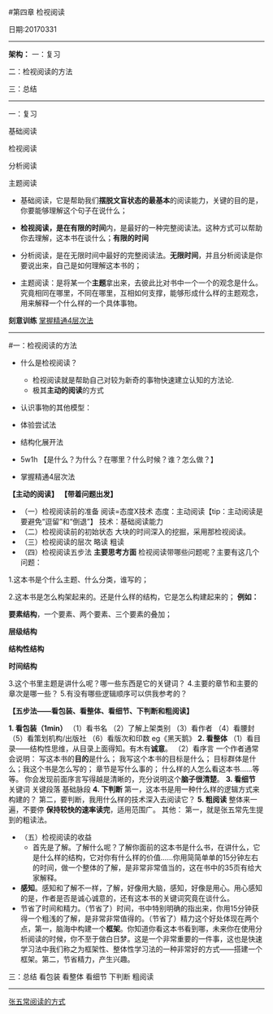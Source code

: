 #第四章 检视阅读

日期:20170331

- - - - -----------------

**架构：**
一：复习

二：检视阅读的方法

三：总结


- - - - -----------------

一：复习

基础阅读

检视阅读

分析阅读

主题阅读

- 基础阅读，它是帮助我们**摆脱文盲状态的最基本**的阅读能力，关键的目的是，你要能够理解这个句子在说什么；


- **检视阅读，**是在**有限的时间**内，是最好的一种完整阅读法。这种方式可以帮助你去理解，这本书在谈什么；**有限的时间**


- 分析阅读，是在无限时间中最好的完整阅读法。**无限时间**，并且分析阅读是你要说出来，自己是如何理解这本书的；


- 主题阅读：是将某一个**主题**拿出来，去彼此比对书中一个一个的观念是什么。究竟相同在哪里，不同在哪里，互相如何支撑，能够形成什么样的主题观念，用来解释一个什么样的一个具体事物。


**刻意训练**
[掌握精通4层次法](http://blog.hiddenwangcc.com/archives/2615)

- - - -----------------
#一：检视阅读的方法
- 什么是检视阅读？
    - 检视阅读就是帮助自己对较为新奇的事物快速建立认知的方法论.
    - 极其**主动的阅读**的方式

- 认识事物的其他模型：
 - 体验尝试法 
 - 结构化展开法
 - 5w1h 【是什么？为什么？在哪里？什么时候？谁？怎么做？】
 - 掌握精通4层次法


**【主动的阅读】**
**【带着问题出发】**
- （一）检视阅读前的准备
阅读=态度X技术
态度：主动阅读【tip：主动阅读是要避免“逗留”和“倒退”】
技术：基础阅读能力
- （二）检视阅读前的初始状态
    大块的时间深入的挖掘，采用那检视阅读。
- （三）检视阅读的层次
略读
粗读
- （四）检视阅读五步法
**主要思考方面**
检视阅读带哪些问题呢？主要有这几个问题：

1.这本书是个什么主题、什么分类，谁写的；

2.这本书是怎么构架起来的。还是什么样的结构，它是怎么构建起来的；
**例如：**

**要素结构**，一个要素、两个要素、三个要素的叠加；

**层级结构**

**结构性结构**

**时间结构**

3.这个书里主题是讲什么呢？哪一些东西是它的关键词？
4.主要的章节和主要的章次是哪一些？
5.有没有哪些逻辑顺序可以供我参考的？

**【五步法——看包装、看整体、看细节、下判断和粗阅读】**

**1. 看包装（1min）**
（1）看书名
（2）了解上架类别
（3）看作者
（4）看腰封
（5）看策划机构/出版社
（6）看版次和印数 eg《黑天鹅》
**2. 看整体**
（1）看目录——结构性思维，从目录上面得知。有木有**诚意**。
（2）看序言
一个作者通常会说明：
写这本书的**目的**是什么；
我写这个本书的目标是什么；
目标群体是什么；我这个书是怎么写的；
章节是写什么事的；
什么样的人怎么看这本书……等等。
你会发现前面序言写得越是清晰的，充分说明这个**脑子很清楚**。
**3. 看细节**
关键词
关键段落 基础脉段
**4. 下判断**
第一，这本书是用一种什么样的逻辑方式来构建的？
第二，要判断，我用什么样的技术深入去阅读它？
**5. 粗阅读**
整体来一遍，不要停
**保持较快的速率读完**，适用范围广。
其他：
第一，就是张五常先生提到的粗读法。

- （五）检视阅读的收益
  - 首先是了解。了解什么呢？了解你面前的这本书是什么书，在讲什么，它是什么样的结构，它对你有什么样的价值……你用简简单单的15分钟左右的时间，做一个整体的了解，是非常非常值当的，这在书中的35页有给大家解释。
 -  **感知**。感知和了解不一样，了解，好像用大脑，感知，好像是用心。用心感知的是，作者是否是诚心诚意的，还有这本书的关键词究竟在谈什么。
   - 节省了时间和精力。（节省了）时间，书中特别明确的指出来，你用15分钟获得一个粗浅的了解，是非常非常值得的。（节省了）精力这个好处体现在两个点，第一，脑海中构建一个**框架**。你知道你看这本书看到哪，未来你在使用分析阅读的时候，你不至于做白日梦。这是一个非常重要的一件事，这也是快速学习法中我们称之为框架性、整体性学习法的一种非常好的方式——搭建一个框架。第二，节省精力，产生兴趣。

三：总结
看包装
看整体
看细节
下判断
粗阅读

- - - -----------------
[张五常阅读的方式](http://www.360doc.com/content/14/0715/22/17132703_394668367.shtml)














